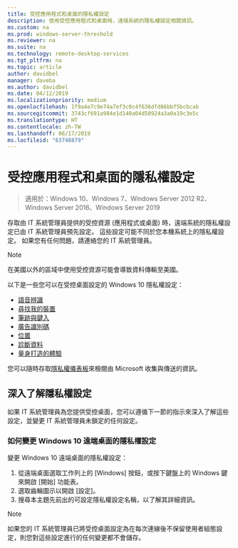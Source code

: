 ```yaml
---
title: 受控應用程式和桌面的隱私權設定
description: 使用受控應用程式和桌面時，遠端系統的隱私權設定相關資訊。
ms.custom: na
ms.prod: windows-server-threshold
ms.reviewer: na
ms.suite: na
ms.technology: remote-desktop-services
ms.tgt_pltfrm: na
ms.topic: article
author: davidbel
manager: daveba
ms.author: davidbel
ms.date: 04/12/2019
ms.localizationpriority: medium
ms.openlocfilehash: 1f9a4e7c9e74a7ef3c0c4f636dfd86bbf5bcbcab
ms.sourcegitcommit: 3743cf691a984e1d140a04d50924a3a0a19c3e5c
ms.translationtype: HT
ms.contentlocale: zh-TW
ms.lasthandoff: 06/17/2019
ms.locfileid: "63748879"
---
```

# <a name="privacy-settings-for-managed-apps-and-desktops"></a>受控應用程式和桌面的隱私權設定

>適用於：Windows 10、Windows 7、Windows Server 2012 R2、Windows Server 2016、Windows Server 2019

存取由 IT 系統管理員提供的受控資源 (應用程式或桌面) 時，遠端系統的隱私權設定已由 IT 系統管理員預先設定。 這些設定可能不同於您本機系統上的隱私權設定。 如果您有任何問題，請連絡您的 IT 系統管理員。

>[!NOTE]
>在美國以外的區域中使用受控資源可能會導致資料傳輸至美國。

以下是一些您可以在受控桌面設定的 Windows 10 隱私權設定：

- [語音辨識](https://go.microsoft.com/fwlink/?linkid=874646)
- [尋找我的裝置](https://go.microsoft.com/fwlink/?linkid=533063)
- [筆跡與鍵入](https://go.microsoft.com/fwlink/?linkid=874646)
- [廣告識別碼](https://go.microsoft.com/fwlink/?linkid=838419)
- [位置](https://go.microsoft.com/fwlink/?linkid=529987)
- [診斷資料](https://go.microsoft.com/fwlink/?linkid=614828)
- [量身打造的體驗](https://go.microsoft.com/fwlink/?linkid=614828)

您可以隨時存取[隱私權儀表板](https://go.microsoft.com/fwlink/?linkid=864206)來檢閱由 Microsoft 收集與傳送的資訊。

## <a name="learn-more-about-privacy-settings"></a>深入了解隱私權設定

如果 IT 系統管理員為您提供受控桌面，您可以遵循下一節的指示來深入了解這些設定，並變更 IT 系統管理員未鎖定的任何設定。

### <a name="how-to-change-privacy-settings-in-windows-10-remote-desktops"></a>如何變更 Windows 10 遠端桌面的隱私權設定

變更 Windows 10 遠端桌面的隱私權設定：

1. 從遠端桌面選取工作列上的 [Windows] 按鈕，或按下鍵盤上的 Windows 鍵來開啟 [開始] 功能表。
2. 選取齒輪圖示以開啟 [設定]。
3. 搜尋本主題先前出的可設定隱私權設定名稱，以了解其詳細資訊。

>[!NOTE]
> 如果您的 IT 系統管理員已將受控桌面設定為在每次連線後不保留使用者組態設定，則您對這些設定進行的任何變更都不會儲存。
